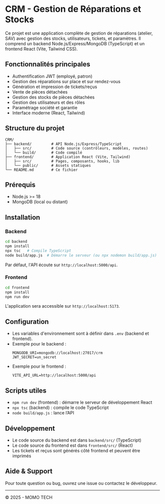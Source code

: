 # CRM - Gestion de Réparations et Stocks

Ce projet est une application complète de gestion de réparations (atelier, SAV) avec gestion des stocks, utilisateurs, tickets, et paramètres. Il comprend un backend Node.js/Express/MongoDB (TypeScript) et un frontend React (Vite, Tailwind CSS).

## Fonctionnalités principales
- Authentification JWT (employé, patron)
- Gestion des réparations sur place et sur rendez-vous
- Génération et impression de tickets/reçus
- Vente de pièces détachées
- Gestion des stocks de pièces détachées
- Gestion des utilisateurs et des rôles
- Paramétrage société et garantie
- Interface moderne (React, Tailwind)

## Structure du projet
```
CRM/
├── backend/         # API Node.js/Express/TypeScript
│   ├── src/         # Code source (contrôleurs, modèles, routes)
│   └── build/       # Code compilé
├── frontend/        # Application React (Vite, Tailwind)
│   ├── src/         # Pages, composants, hooks, lib
│   └── public/      # Assets statiques
└── README.md        # Ce fichier
```

## Prérequis
- Node.js >= 18
- MongoDB (local ou distant)

## Installation

### Backend
```bash
cd backend
npm install
npx tsc   # Compile TypeScript
node build/app.js  # Démarre le serveur (ou npx nodemon build/app.js)
```
Par défaut, l'API écoute sur `http://localhost:5000/api`.

### Frontend
```bash
cd frontend
npm install
npm run dev
```
L'application sera accessible sur `http://localhost:5173`.

## Configuration
- Les variables d'environnement sont à définir dans `.env` (backend et frontend).
- Exemple pour le backend :
  ```env
  MONGODB_URI=mongodb://localhost:27017/crm
  JWT_SECRET=un_secret
  ```
- Exemple pour le frontend :
  ```env
  VITE_API_URL=http://localhost:5000/api
  ```

## Scripts utiles
- `npm run dev` (frontend) : démarre le serveur de développement React
- `npx tsc` (backend) : compile le code TypeScript
- `node build/app.js` : lance l’API

## Développement
- Le code source du backend est dans `backend/src/` (TypeScript)
- Le code source du frontend est dans `frontend/src/` (React)
- Les tickets et reçus sont générés côté frontend et peuvent être imprimés

## Aide & Support
Pour toute question ou bug, ouvrez une issue ou contactez le développeur.

---
© 2025 - MOMO TECH
